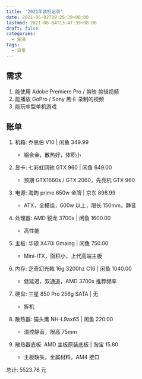 ```yaml
---
title: '2021年装机记录'
date: 2021-06-02T09:26:39+08:00
lastmod: 2021-06-04T13:47:39+08:00
draft: false
categories:
  - 生活
tags:
  - 日常
---
```


<!--more-->

## 需求

1. 能使用 Adobe Premiere Pro / 剪映 剪辑视频
2. 能播放 GoPro / Sony 黑卡 录制的视频
3. 能玩中型单机游戏

## 账单

1. 机箱: 乔思伯 V10 | 闲鱼 349.99

   - 铝合金，散热好，体积小

2. 显卡: 七彩虹网驰 GTX 960 | 闲鱼 649.00

   - 预期 GTX1660s / GTX 2060，先亮机 GTX 960

3. 电源: 海韵 prime 650w 金牌 | 京东 898.99

   - ATX，全模组，600w 以上，限长 150mm，静音

4. 处理器: AMD 锐龙 3700x | 闲鱼 1600.00

   - 高性能

5. 主板: 华硕 X470i Gmaing | 闲鱼 750.00

   - Mini-ITX，面积小，上代高端主板

6. 内存: 芝奇幻光戟 16g 3200hz C16 | 闲鱼 1040.00

   - 低延迟，双通道，AMD 3700x 推荐频率

7. 硬盘: 三星 850 Pro 256g SATA | 无

   - 拆机

8. 散热器: 猫头鹰 NH-L9ax65 | 闲鱼 220.00

   - 温控静音，限高 75mm

9. 散热器底板: AMD 主板原装底板 | 淘宝 15.80
   - 主板缺失，金属材料，AM4 接口

总计: 5523.78 元
